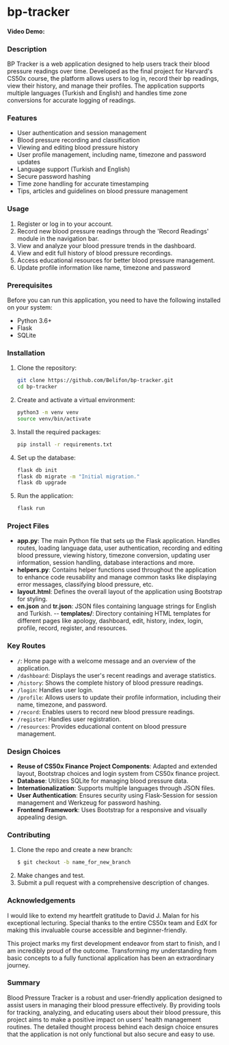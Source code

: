 # bp-tracker

#### Video Demo: <URL HERE>

### Description

BP Tracker is a web application designed to help users track their blood pressure readings over time. Developed as the final project for Harvard's CS50x course, the platform allows users to log in, record their bp readings, view their history, and manage their profiles. The application supports multiple languages (Turkish and English) and handles time zone conversions for accurate logging of readings.

### Features

- User authentication and session management
- Blood pressure recording and classification
- Viewing and editing blood pressure history
- User profile management, including name, timezone and password updates
- Language support (Turkish and English)
- Secure password hashing
- Time zone handling for accurate timestamping
- Tips, articles and guidelines on blood pressure management 

### Usage

1. Register or log in to your account.
2. Record new blood pressure readings through the 'Record Readings' module in the navigation bar.
3. View and analyze your blood pressure trends in the dashboard.
4. View and edit full history of blood pressure recordings.
5. Access educational resources for better blood pressure management.
6. Update profile information like name, timezone and password

### Prerequisites

Before you can run this application, you need to have the following installed on your system:

- Python 3.6+
- Flask
- SQLite

### Installation

1. Clone the repository:
    ```bash
    git clone https://github.com/Belifon/bp-tracker.git
    cd bp-tracker
    ```
2. Create and activate a virtual environment:
    ```bash
    python3 -m venv venv
    source venv/bin/activate
    ```
2. Install the required packages:
    ```bash
    pip install -r requirements.txt
    ```
2. Set up the database:
    ```bash
    flask db init
    flask db migrate -m "Initial migration."
    flask db upgrade
    ```
3. Run the application:
    ```bash
    flask run
    ```

### Project Files

- **app.py**: The main Python file that sets up the Flask application. Handles routes, loading language data, user authentication, recording and editing blood pressure, viewing history, timezone conversion, updating user information, session handling, database interactions and more.
- **helpers.py**: Contains helper functions used throughout the application to enhance code reusability and manage common tasks like displaying error messages, classifying blood pressure, etc.
- **layout.html**: Defines the overall layout of the application using Bootstrap for styling.
- **en.json** and **tr.json**: JSON files containing language strings for English and Turkish.
-- **templates/**: Directory containing HTML templates for different pages like apology, dashboard, edit, history, index, login, profile, record, register, and resources.

### Key Routes

- `/`: Home page with a welcome message and an overview of the application.
- `/dashboard`: Displays the user's recent readings and average statistics.
- `/history`: Shows the complete history of blood pressure readings.
- `/login`: Handles user login.
- `/profile`: Allows users to update their profile information, including their name, timezone, and password.
- `/record`: Enables users to record new blood pressure readings.
- `/register`: Handles user registration.
- `/resources`: Provides educational content on blood pressure management.


### Design Choices


- **Reuse of CS50x Finance Project Components**: Adapted and extended layout, Bootstrap choices and login system from CS50x finance project.
- **Database**: Utilizes SQLite for managing blood pressure data.
- **Internationalization**: Supports multiple languages through JSON files.
- **User Authentication**: Ensures security using Flask-Session for session management and Werkzeug for password hashing.
- **Frontend Framework**: Uses Bootstrap for a responsive and visually appealing design.


### Contributing
1. Clone the repo and create a new branch:
    ```bash
    $ git checkout -b name_for_new_branch
    ```
2. Make changes and test.
3. Submit a pull request with a comprehensive description of changes.

### Acknowledgements

I would like to extend my heartfelt gratitude to David J. Malan for his exceptional lecturing. Special thanks to the entire CS50x team and EdX for making this invaluable course accessible and beginner-friendly. 

This project marks my first development endeavor from start to finish, and I am incredibly proud of the outcome. Transforming my understanding from basic concepts to a fully functional application has been an extraordinary journey.

### Summary

Blood Pressure Tracker is a robust and user-friendly application designed to assist users in managing their blood pressure effectively. By providing tools for tracking, analyzing, and educating users about their blood pressure, this project aims to make a positive impact on users' health management routines. The detailed thought process behind each design choice ensures that the application is not only functional but also secure and easy to use. 